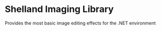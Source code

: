 Shelland Imaging Library
===============

Provides the most basic image editing effects for the .NET environment
